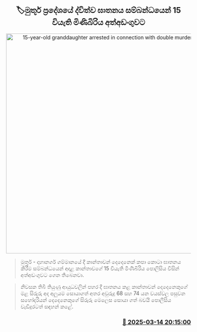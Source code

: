<p align='center'><b><h2 align='center' title='15-year-old granddaughter arrested in connection with double murder in Muttur'>🏷මුතූර් ප්‍රදේශයේ ද්විත්ව ඝාතනය සම්බන්ධයෙන් 15 වියැති මිණිබිරිය අත්අඩංගුවට</h2></b></p>
<p align='center'><img src='https://helakuru.sgp1.cdn.digitaloceanspaces.com/esana/images/lib/arrested2[1].jpg' width='600' alt='15-year-old granddaughter arrested in connection with double murder in Muttur'></p>

> මුතූර් - දාහානගර් ගම්මානයේ දී කාන්තාවන් දෙදෙනෙක් කපා කොටා ඝාතනය කිරීම සම්බන්ධයෙන් අදාළ කාන්තාවගේ 15 වියැති මිණිබිරිය පොලිසිය විසින් අත්අඩංගුවට ගෙන තිබෙනවා.

> නිවසක තිබී තියුණු ආයුධවලින් පහර දී ඝාතනය කළ කාන්තාවන් දෙදෙනෙකුගේ මළ සිරුරු අද අලුයම සොයාගත් අතර අවුරුදු 68 සහ 74 යන වයස්වල පසුවන සහෝදරියන් දෙදෙනෙකුගේ සිරුරු මෙලෙස සොයා ගත් බවයි පොලීසිය වැඩිදුරටත් සඳහන් කළේ.  



<h3 align='right'><a href='https://www.helakuru.lk/esana/p/108337/'>📅 2025-03-14 20:15:00</a></h3>
